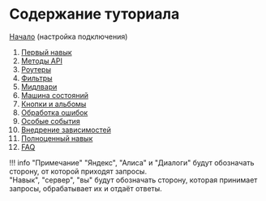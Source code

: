 # Содержание туториала

[Начало](start.md) (настройка подключения)

1. [Первый навык](first-skill.md)
2. [Методы API](methods.md)
3. [Роутеры](routers.md)
4. [Фильтры](filters.md)
5. [Мидлвари](middlewares.md)
6. [Машина состояний](finite-state-machine.md)
7. [Кнопки и альбомы](builders.md)
8. [Обработка ошибок](error-handling.md)
9. [Особые события](special-events.md)
10. [Внедрение зависимостей](dependency-injection.md)
11. [Полноценный навык](full-skill.md)
12. [FAQ](faq.md)

!!! info "Примечание"
    "Яндекс", "Алиса" и "Диалоги" будут обозначать сторону, от которой приходят запросы. \
    "Навык", "сервер", "вы" будут обозначать сторону, которая принимает запросы, обрабатывает их и отдаёт ответы.
